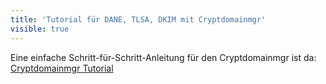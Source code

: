 ```yaml
---
title: 'Tutorial für DANE, TLSA, DKIM mit Cryptdomainmgr'
visible: true
---
```


Eine einfache Schritt-für-Schritt-Anleitung für den Cryptdomainmgr ist da: [Cryptdomainmgr Tutorial](/offene-software/cryptdomainmgr)